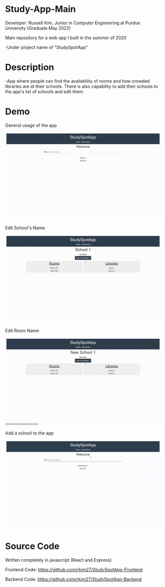 # Study-App-Main
Developer: Russell Kim, Junior in Computer Engineering at Purdue University (Graduate May 2022)

Main repository for a web app I built in the summer of 2020

-Under project name of "StudySpotApp"

# Description
-App where people can find the availability of rooms and how crowded libraries are at their schools. There is also capability to add their schools to the app's list of schools and edit them.

# Demo
General usage of the app

![](main.gif)

Edit School's Name

![](edit_school_name.gif)

Edit Room Name

![](edit_room.gif)

Add a school to the app

![](insert_school.gif)

# Source Code
Written completely in javascript (React and Express)

Frontend Code: https://github.com/rkim27/StudySpotApp-Frontend

Backend Code: https://github.com/rkim27/StudySpotApp-Backend



